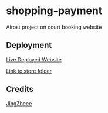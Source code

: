 # shopping-payment
Airost project on court booking website 

## Deployment
[Live Deployed Website](https://shopping-payment-production.up.railway.app/home)


[Link to store folder ](https://github.com/zeminlai/store)

## Credits
[JingZheee](https://github.com/JingZheee)
